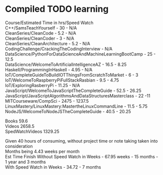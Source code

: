 # Compiled TODO learning

Course/Estimated Time in hrs/Speed Watch  
C++/SamsTeachYourself - 30 - N/A  
CleanSeries/CleanCode - 5.2 - N/A  
CleanSeries/CleanCoder - 3 - N/A  
CleanSeries/CleanArchitecture - 5.2 - N/A  
CodingChallenge/CrackingTheCodingInterview - N/A  
DataScience/PythonForDataScienceAndMachineLearningBootCamp - 25 - 12.5  
DataScience/WelcomeToArtificialIntelligenceAZ - 16.5 - 8.25  
Haskell/ProgrammingInHaskell - 4.95 - N/A  
IoT/CompleteGuideToBuildIOTThingsFromScratchToMarket - 6 - 3   
IoT/WelcomeToRaspberryPiFullStackRasbian - 9.5 - 4.75  
IoT/ExploringRasberryPi - 11.25 - N/A  
JavaScript/WelcomeToJavaScriptTheCompleteGuide - 52.5 - 26.25  
JavaScript/JavaScriptAlgorithmsAndDataStructuresMasterclass - 22 -11  
MITCourseware/CompSci - 2475 - 1237.5  
LinuxMastery/LinuxMastery:MastertheLinuxCommandLine - 11.5 - 5.75  
NodeJS/WelcomeToNodeJSTheCompleteGuide - 40.5 - 20.25  

Books 59.6  
Videos 2658.5  
SpedWatchVideos 1329.25  

Given 40 hours of consuming, without project time or note taking taken into consideration  
Months being 4.43 weeks per month  
Est Time Finish Without Speed Watch in Weeks - 67.95 weeks - 15 months - 1 year and 3 months  
With Speed Watch in Weeks - 34.72 - 7 months  
